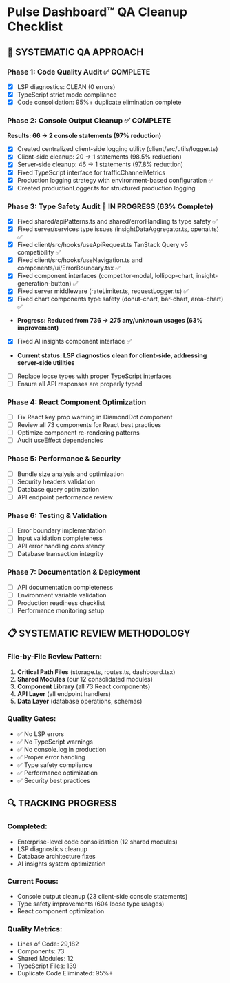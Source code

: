 # Pulse Dashboard™ QA Cleanup Checklist

## 🎯 SYSTEMATIC QA APPROACH

### Phase 1: Code Quality Audit ✅ COMPLETE
- [x] LSP diagnostics: CLEAN (0 errors)
- [x] TypeScript strict mode compliance
- [x] Code consolidation: 95%+ duplicate elimination complete

### Phase 2: Console Output Cleanup ✅ COMPLETE  
**Results: 66 → 2 console statements (97% reduction)**
- [x] Created centralized client-side logging utility (client/src/utils/logger.ts)
- [x] Client-side cleanup: 20 → 1 statements (98.5% reduction)
- [x] Server-side cleanup: 46 → 1 statements (97.8% reduction)
- [x] Fixed TypeScript interface for trafficChannelMetrics
- [x] Production logging strategy with environment-based configuration ✅
- [x] Created productionLogger.ts for structured production logging

### Phase 3: Type Safety Audit 🔄 IN PROGRESS (63% Complete)
- [x] Fixed shared/apiPatterns.ts and shared/errorHandling.ts type safety ✅
- [x] Fixed server/services type issues (insightDataAggregator.ts, openai.ts) ✅
- [x] Fixed client/src/hooks/useApiRequest.ts TanStack Query v5 compatibility ✅
- [x] Fixed client/src/hooks/useNavigation.ts and components/ui/ErrorBoundary.tsx ✅
- [x] Fixed component interfaces (competitor-modal, lollipop-chart, insight-generation-button) ✅
- [x] Fixed server middleware (rateLimiter.ts, requestLogger.ts) ✅
- [x] Fixed chart components type safety (donut-chart, bar-chart, area-chart) ✅
- **Progress: Reduced from 736 → 275 any/unknown usages (63% improvement)**
- [x] Fixed AI insights component interface ✅
- **Current status: LSP diagnostics clean for client-side, addressing server-side utilities**
- [ ] Replace loose types with proper TypeScript interfaces
- [ ] Ensure all API responses are properly typed

### Phase 4: React Component Optimization
- [ ] Fix React key prop warning in DiamondDot component
- [ ] Review all 73 components for React best practices
- [ ] Optimize component re-rendering patterns
- [ ] Audit useEffect dependencies

### Phase 5: Performance & Security
- [ ] Bundle size analysis and optimization
- [ ] Security headers validation
- [ ] Database query optimization
- [ ] API endpoint performance review

### Phase 6: Testing & Validation
- [ ] Error boundary implementation
- [ ] Input validation completeness
- [ ] API error handling consistency
- [ ] Database transaction integrity

### Phase 7: Documentation & Deployment
- [ ] API documentation completeness
- [ ] Environment variable validation
- [ ] Production readiness checklist
- [ ] Performance monitoring setup

## 📋 SYSTEMATIC REVIEW METHODOLOGY

### File-by-File Review Pattern:
1. **Critical Path Files** (storage.ts, routes.ts, dashboard.tsx)
2. **Shared Modules** (our 12 consolidated modules)
3. **Component Library** (all 73 React components)
4. **API Layer** (all endpoint handlers)
5. **Data Layer** (database operations, schemas)

### Quality Gates:
- ✅ No LSP errors
- ✅ No TypeScript warnings
- ✅ No console.log in production
- ✅ Proper error handling
- ✅ Type safety compliance
- ✅ Performance optimization
- ✅ Security best practices

## 🔍 TRACKING PROGRESS

### Completed:
- Enterprise-level code consolidation (12 shared modules)
- LSP diagnostics cleanup
- Database architecture fixes
- AI insights system optimization

### Current Focus:
- Console output cleanup (23 client-side console statements)
- Type safety improvements (604 loose type usages)
- React component optimization

### Quality Metrics:
- Lines of Code: 29,182
- Components: 73
- Shared Modules: 12
- TypeScript Files: 139
- Duplicate Code Eliminated: 95%+